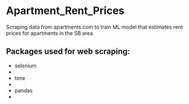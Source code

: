 # Apartment_Rent_Prices
Scraping data from apartments.com to train ML model that estimates rent prices for apartments in the SB area

## Packages used for web scraping:
<ul>
  <li>selenium<li>
  <li>time<li>
  <li>pandas<li>
